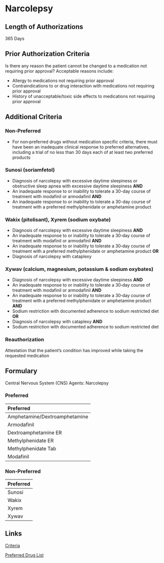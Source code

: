 # Narcolepsy

## Length of Authorizations

365 Days

## Prior Authorization Criteria

Is there any reason the patient cannot be changed to a medication not requiring prior approval? Acceptable reasons include:

-   Allergy to medications not requiring prior approval
-   Contraindications to or drug interaction with medications not requiring prior approval
-   History of unacceptable/toxic side effects to medications not requiring prior approval

## Additional Criteria

### Non-Preferred

-   For non‐preferred drugs without medication specific criteria, there must have been an inadequate clinical response to preferred alternatives, including a trial of no less than 30 days each of at least two preferred products

### Sunosi (soriamfetol)

-   Diagnosis of narcolepsy with excessive daytime sleepiness or obstructive sleep apnea with excessive daytime sleepiness **AND**
-   An inadequate response to or inability to tolerate a 30-day course of treatment with modafinil or armodafinil **AND**
-   An inadequate response to or inability to tolerate a 30-day course of treatment with a preferred methylphenidate or amphetamine product

### Wakix (pitolisant), Xyrem (sodium oxybate)

-   Diagnosis of narcolepsy with excessive daytime sleepiness **AND**
-   An inadequate response to or inability to tolerate a 30‐day course of treatment with modafinil or armodafinil **AND**
-   An inadequate response to or inability to tolerate a 30‐day course of treatment with a preferred methylphenidate or amphetamine product **OR**
-   Diagnosis of narcolepsy with cataplexy

### Xywav (calcium, magnesium, potassium & sodium oxybates)

-   Diagnosis of narcolepsy with excessive daytime sleepiness **AND**
-   An inadequate response to or inability to tolerate a 30‐day course of treatment with modafinil or armodafinil **AND**
-   An inadequate response to or inability to tolerate a 30‐day course of treatment with a preferred methylphenidate or amphetamine product **AND**
-   Sodium restriction with documented adherence to sodium restricted diet **OR**
-   Diagnosis of narcolepsy with cataplexy **AND**
-   Sodium restriction with documented adherence to sodium restricted diet

### Reauthorization

Attestation that the patient’s condition has improved while taking the requested medication

## Formulary

Central Nervous System (CNS) Agents: Narcolepsy

### Preferred

| Preferred                     |
| :---------------------------- |
| Amphetamine/Dextroamphetamine |
| Armodafinil                   |
| Dextroamphetamine ER          |
| Methylphenidate ER            |
| Methylphenidate Tab           |
| Modafinil                     |

### Non-Preferred

| Preferred |
| :-------- |
| Sunosi    |
| Wakix     |
| Xyrem     |
| Xywav     |

## Links

[Criteria](https://pharmacy.medicaid.ohio.gov/sites/default/files/20221001_UPDL_Criteria_APPROVED.pdf#page=39)

[Preferred Drug List](https://pharmacy.medicaid.ohio.gov/sites/default/files/20221001_UPDL_APPROVED_.pdf#page=16)
